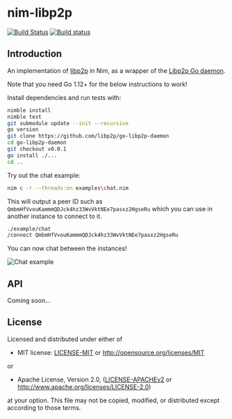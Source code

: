 # nim-libp2p

[![Build Status](https://travis-ci.org/status-im/nim-libp2p.svg?branch=master)](https://travis-ci.org/status-im/nim-libp2p)
[![Build status](https://ci.appveyor.com/api/projects/status/pqgif5bcie6cp3wi/branch/master?svg=true)](https://ci.appveyor.com/project/nimbus/nim-libp2p/branch/master)

## Introduction

An implementation of [libp2p](https://libp2p.io/) in Nim, as a wrapper of the [Libp2p Go daemon](https://github.com/libp2p/go-libp2p).

Note that you need Go 1.12+ for the below instructions to work!

Install dependencies and run tests with:

```bash
nimble install
nimble test
git submodule update --init --recursive
go version
git clone https://github.com/libp2p/go-libp2p-daemon
cd go-libp2p-daemon
git checkout v0.0.1
go install ./...
cd ..
```

Try out the chat example:

```bash
nim c -r --threads:on examples\chat.nim
```

This will output a peer ID such as `QmbmHfVvouKammmQDJck4hz33WvVktNEe7pasxz2HgseRu` which you can use in another instance to connect to it.

```bash
./example/chat
/connect QmbmHfVvouKammmQDJck4hz33WvVktNEe7pasxz2HgseRu
```

You can now chat between the instances!

![Chat example](https://imgur.com/caYRu8K.gif)

## API

Coming soon...

## License

Licensed and distributed under either of

* MIT license: [LICENSE-MIT](LICENSE-MIT) or http://opensource.org/licenses/MIT

or

* Apache License, Version 2.0, ([LICENSE-APACHEv2](LICENSE-APACHEv2) or http://www.apache.org/licenses/LICENSE-2.0)

at your option. This file may not be copied, modified, or distributed except according to those terms.
